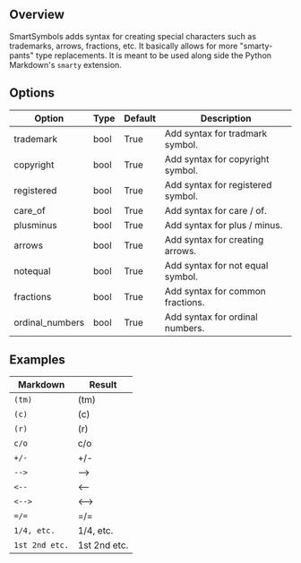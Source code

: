 ## Overview
SmartSymbols adds syntax for creating special characters such as trademarks, arrows, fractions, etc.  It basically allows for more "smarty-pants" type replacements.  It is meant to be used along side the Python Markdown's `smarty` extension.

## Options
| Option          | Type | Default | Description |
|-----------------|------|---------|-------------|
| trademark       | bool | True | Add syntax for tradmark symbol.   |
| copyright       | bool | True | Add syntax for copyright symbol.  |
| registered      | bool | True | Add syntax for registered symbol. |
| care_of         | bool | True | Add syntax for care / of.         |
| plusminus       | bool | True | Add syntax for plus / minus.      |
| arrows          | bool | True | Add syntax for creating arrows.   |
| notequal        | bool | True | Add syntax for not equal symbol.  |
| fractions       | bool | True | Add syntax for common fractions.  |
| ordinal_numbers | bool | True | Add syntax for ordinal numbers.   |

## Examples

| Markdown      | Result     |
|---------------|------------|
| `(tm)`        | (tm)       |
| `(c)`         | (c)        |
| `(r)`         | (r)        |
| `c/o`         | c/o        |
| `+/-`         | +/-        |
| `-->`         | -->        |
| `<--`         | <--        |
| `<-->`        | <-->       |
| `=/=`         | =/=        |
| `1/4, etc.`   | 1/4, etc.  |
| `1st 2nd etc.`|1st 2nd etc.|
